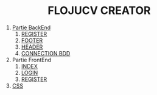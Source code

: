 <h1 style="text-align: center"> FLOJUCV CREATOR </h1>

1. [Partie BackEnd](https://github.com/flojucv/flojucvcreator/blob/master/backEnd)
    1. [REGISTER](https://github.com/flojucv/flojucvcreator/blob/master/backEnd/registerBackEnd.php)
    2. [FOOTER](https://github.com/flojucv/flojucvcreator/blob/master/backEnd/footer.php)
    3. [HEADER](https://github.com/flojucv/flojucvcreator/blob/master/backEnd/header.php)
    4. [CONNECTION BDD](https://github.com/flojucv/flojucvcreator/blob/master/backEnd/bd.php)
2. Partie FrontEnd
    1. [INDEX](https://github.com/flojucv/flojucvcreator/blob/master/index.php)
    2. [LOGIN](https://github.com/flojucv/flojucvcreator/blob/master/login.php)
    2. [REGISTER](https://github.com/flojucv/flojucvcreator/blob/master/register.php)
3. [CSS](https://github.com/flojucv/flojucvcreator/blob/master/style/style.css)